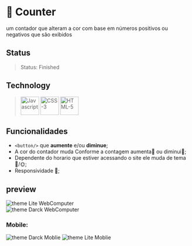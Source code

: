 # 🔢 Counter
um contador que alteram a cor com base em números positivos ou negativos que são exibidos
## Status
> Status: Finished

## Technology
> <img src="https://22fde275-a0f7-493a-9331-c31456c551ee.id.repl.co/img/icons8-javascript.svg" title="Javascript" style="width: 50px;" >
> <img src="https://22fde275-a0f7-493a-9331-c31456c551ee.id.repl.co/img/icons8-css3.svg" title="CSS-3" style="width: 50px;" >
> <img src="https://22fde275-a0f7-493a-9331-c31456c551ee.id.repl.co/img/icons8-html-5.svg" title="HTML-5" style="width: 50px;" >

## Funcionalidades

* <code>&lt;button/&gt;</code>  que <strong>aumente</strong> e/ou <strong>diminue</strong>;
* A cor do contador muda Conforme a contagem aumenta🔴 ou diminui🔵;
* Dependente do horario que estiver acessando o site ele muda de tema 🌙/🌞;
* Responsividade 📱;

## preview
 <img src="https://s3.us-west-2.amazonaws.com/secure.notion-static.com/b090cac2-5585-4447-8dc4-09f9523d60d6/Untitled.png?X-Amz-Algorithm=AWS4-HMAC-SHA256&X-Amz-Content-Sha256=UNSIGNED-PAYLOAD&X-Amz-Credential=AKIAT73L2G45EIPT3X45%2F20220709%2Fus-west-2%2Fs3%2Faws4_request&X-Amz-Date=20220709T202012Z&X-Amz-Expires=86400&X-Amz-Signature=fa2efffa4f6c635d03ca6cc95566070334ecb72605e66342f493cb3cb9f202e6&X-Amz-SignedHeaders=host&response-content-disposition=filename%20%3D%22Untitled.png%22&x-id=GetObject" title="theme Lite WebComputer" > <br/>
 <img src="https://s3.us-west-2.amazonaws.com/secure.notion-static.com/4548484d-9a67-4daf-b7f8-0656518de582/Untitled.png?X-Amz-Algorithm=AWS4-HMAC-SHA256&X-Amz-Content-Sha256=UNSIGNED-PAYLOAD&X-Amz-Credential=AKIAT73L2G45EIPT3X45%2F20220709%2Fus-west-2%2Fs3%2Faws4_request&X-Amz-Date=20220709T202248Z&X-Amz-Expires=86400&X-Amz-Signature=f88395fab2a9a48da4b69a7bb2168348e96bb59efeddd60671bf2f864b5a83c4&X-Amz-SignedHeaders=host&response-content-disposition=filename%20%3D%22Untitled.png%22&x-id=GetObject" title="theme Darck WebComputer" > <br/>
 
 ### Mobile:
 <div>
 <img src="https://s3.us-west-2.amazonaws.com/secure.notion-static.com/9b4a5b21-07b3-4fb4-b0c4-c0724d224c71/Untitled.png?X-Amz-Algorithm=AWS4-HMAC-SHA256&X-Amz-Content-Sha256=UNSIGNED-PAYLOAD&X-Amz-Credential=AKIAT73L2G45EIPT3X45%2F20220709%2Fus-west-2%2Fs3%2Faws4_request&X-Amz-Date=20220709T203901Z&X-Amz-Expires=86400&X-Amz-Signature=fd5c936e4895956e55380ea19994d8972dc97078a9f78330421bb28190373417&X-Amz-SignedHeaders=host&response-content-disposition=filename%20%3D%22Untitled.png%22&x-id=GetObject" title="theme Darck Moblie" > 
 <img src="https://s3.us-west-2.amazonaws.com/secure.notion-static.com/280fa6d9-d9bb-4169-b75d-adc5cf61f4a6/Untitled.png?X-Amz-Algorithm=AWS4-HMAC-SHA256&X-Amz-Content-Sha256=UNSIGNED-PAYLOAD&X-Amz-Credential=AKIAT73L2G45EIPT3X45%2F20220709%2Fus-west-2%2Fs3%2Faws4_request&X-Amz-Date=20220709T204109Z&X-Amz-Expires=86400&X-Amz-Signature=358e1d5bda69b9705d686bfcae526bfb0113ad4e3ac7b7b56d1edb7947096497&X-Amz-SignedHeaders=host&response-content-disposition=filename%20%3D%22Untitled.png%22&x-id=GetObject" title="theme Lite Moblie" >
 </div>
